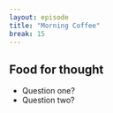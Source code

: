 ```yaml
---
layout: episode
title: "Morning Coffee"
break: 15
---
```


## Food for thought

- Question one?
- Question two?
